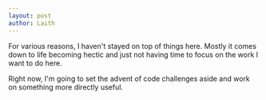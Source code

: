 ```yaml
---
layout: post
author: Laith
---
```


For various reasons, I haven't stayed on top of things here. Mostly it comes down to life becoming hectic and just not having time to focus on the work I want to do here.

Right now, I'm going to set the advent of code challenges aside and work on something more directly useful.
